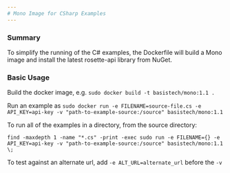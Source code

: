 ```yaml
---
# Mono Image for CSharp Examples
---
```

### Summary
To simplify the running of the C# examples, the Dockerfile will build a Mono image and install the latest rosette-api library from NuGet.

### Basic Usage
Build the docker image, e.g. `sudo docker build -t basistech/mono:1.1 .`

Run an example as `sudo docker run -e FILENAME=source-file.cs -e API_KEY=api-key -v "path-to-example-source:/source" basistech/mono:1.1`

To run all of the examples in a directory, from the source directory:

`find -maxdepth 1 -name "*.cs" -print -exec sudo run -e FILENAME={} -e API_KEY=api-key -v "path-to-example-source:/source" basistech/mono:1.1 \;`

To test against an alternate url, add `-e ALT_URL=alternate_url` before the `-v`
